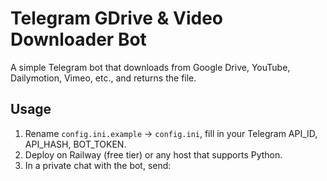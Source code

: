 # Telegram GDrive & Video Downloader Bot

A simple Telegram bot that downloads from Google Drive, YouTube, Dailymotion, Vimeo, etc., and returns the file.

## Usage

1. Rename `config.ini.example` → `config.ini`, fill in your Telegram API_ID, API_HASH, BOT_TOKEN.
2. Deploy on Railway (free tier) or any host that supports Python.
3. In a private chat with the bot, send:
